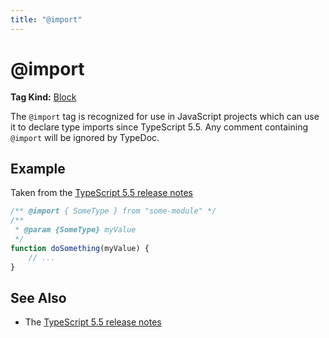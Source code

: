 ```yaml
---
title: "@import"
---
```


# @import

**Tag Kind:** [Block](../tags.md#block-tags)

The `@import` tag is recognized for use in JavaScript projects which can use it
to declare type imports since TypeScript 5.5. Any comment containing `@import`
will be ignored by TypeDoc.

## Example

Taken from the [TypeScript 5.5 release notes](https://www.typescriptlang.org/docs/handbook/release-notes/typescript-5-5.html#the-jsdoc-import-tag)

```js
/** @import { SomeType } from "some-module" */
/**
 * @param {SomeType} myValue
 */
function doSomething(myValue) {
    // ...
}
```

## See Also

- The [TypeScript 5.5 release notes](https://www.typescriptlang.org/docs/handbook/release-notes/typescript-5-5.html#the-jsdoc-import-tag)
